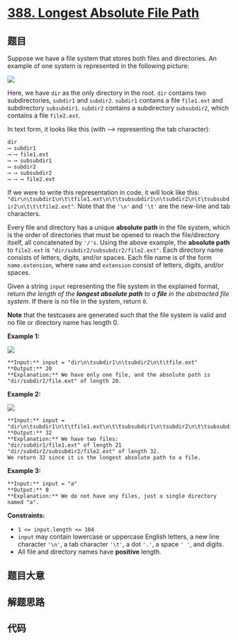 # [388. Longest Absolute File Path](https://leetcode.com/problems/longest-absolute-file-path)

## 题目

Suppose we have a file system that stores both files and directories. An
example of one system is represented in the following picture:

![](https://assets.leetcode.com/uploads/2020/08/28/mdir.jpg)

Here, we have `dir` as the only directory in the root. `dir` contains two
subdirectories, `subdir1` and `subdir2`. `subdir1` contains a file `file1.ext`
and subdirectory `subsubdir1`. `subdir2` contains a subdirectory `subsubdir2`,
which contains a file `file2.ext`.

In text form, it looks like this (with ⟶ representing the tab character):

    
    
    dir
    ⟶ subdir1
    ⟶ ⟶ file1.ext
    ⟶ ⟶ subsubdir1
    ⟶ subdir2
    ⟶ ⟶ subsubdir2
    ⟶ ⟶ ⟶ file2.ext
    

If we were to write this representation in code, it will look like this:
`"dir\n\tsubdir1\n\t\tfile1.ext\n\t\tsubsubdir1\n\tsubdir2\n\t\tsubsubdir2\n\t\t\tfile2.ext"`.
Note that the `'\n'` and `'\t'` are the new-line and tab characters.

Every file and directory has a unique **absolute path** in the file system,
which is the order of directories that must be opened to reach the
file/directory itself, all concatenated by `'/'s`. Using the above example,
the **absolute path** to `file2.ext` is `"dir/subdir2/subsubdir2/file2.ext"`.
Each directory name consists of letters, digits, and/or spaces. Each file name
is of the form `name.extension`, where `name` and `extension` consist of
letters, digits, and/or spaces.

Given a string `input` representing the file system in the explained format,
return _the length of the **longest absolute path** to a **file** in the
abstracted file system_. If there is no file in the system, return `0`.

**Note** that the testcases are generated such that the file system is valid
and no file or directory name has length 0.



**Example 1:**

![](https://assets.leetcode.com/uploads/2020/08/28/dir1.jpg)

    
    
    **Input:** input = "dir\n\tsubdir1\n\tsubdir2\n\t\tfile.ext"
    **Output:** 20
    **Explanation:** We have only one file, and the absolute path is "dir/subdir2/file.ext" of length 20.
    

**Example 2:**

![](https://assets.leetcode.com/uploads/2020/08/28/dir2.jpg)

    
    
    **Input:** input = "dir\n\tsubdir1\n\t\tfile1.ext\n\t\tsubsubdir1\n\tsubdir2\n\t\tsubsubdir2\n\t\t\tfile2.ext"
    **Output:** 32
    **Explanation:** We have two files:
    "dir/subdir1/file1.ext" of length 21
    "dir/subdir2/subsubdir2/file2.ext" of length 32.
    We return 32 since it is the longest absolute path to a file.
    

**Example 3:**

    
    
    **Input:** input = "a"
    **Output:** 0
    **Explanation:** We do not have any files, just a single directory named "a".
    



**Constraints:**

  * `1 <= input.length <= 104`
  * `input` may contain lowercase or uppercase English letters, a new line character `'\n'`, a tab character `'\t'`, a dot `'.'`, a space `' '`, and digits.
  * All file and directory names have **positive** length.


## 题目大意

## 解题思路

## 代码

```javascript

```
